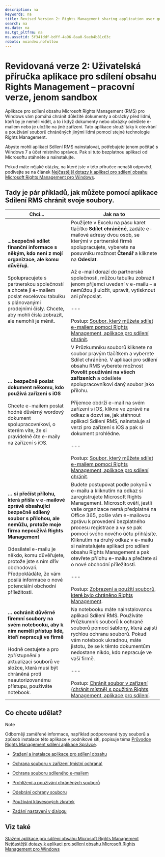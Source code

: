 ```yaml
---
description: na
keywords: na
title: Revised Version 2: Rights Management sharing application user guide - working version, sandbox only
search: na
ms.date: na
ms.tgt_pltfrm: na
ms.assetid: 5f341ddf-bdff-4a96-8aa0-9aeb4b81c63c
robots: noindex,nofollow
---
```

# Revidovan&#225; verze 2: Uživatelsk&#225; př&#237;ručka aplikace pro sd&#237;len&#237; obsahu Rights Management – pracovn&#237; verze, jenom sandbox
Aplikace pro sdílení obsahu Microsoft Rights Management (RMS) pro Windows vám pomáhá chránit důležité dokumenty a obrázky před lidmi, kteří by je neměli vidět, a to i když dokumenty nebo obrázky odešlete e-mailem nebo je uložíte na jiné zařízení. Tato aplikace slouží taky k otevírání a používání souborů chráněných jinými lidmi pomocí stejné technologie Rights Management.

Abyste mohli aplikaci Sdílení RMS nainstalovat, potřebujete jenom počítač s Windows 7 a účet místního správce. Pak si tuto bezplatnou aplikaci od Microsoftu stáhněte a nainstalujte.

Pokud máte nějaké otázky, na které jste v této příručce nenašli odpověď, podívejte se na článek [Nejčastější dotazy k aplikaci pro sdílení obsahu Microsoft  Rights Management pro Windows](http://go.microsoft.com/fwlink/?LinkId=303971).

## <a name="BKMK_SharingExamples"></a>Tady je pár příkladů, jak můžete pomocí aplikace Sdílení RMS chránit svoje soubory.

|Chci...|Jak na to|
|-----------|-------------|
|**...bezpečně sdílet finanční informace s někým, kdo není z mojí organizace, ale komu důvěřuji.**<br /><br />Spolupracujete s partnerskou společností a chcete jí e-mailem poslat excelovou tabulku s plánovanými prodejními čísly. Chcete, aby mohli čísla zobrazit, ale nemohli je měnit.|Použijete v Excelu na pásu karet tlačítko **Sdílet chráněné**, zadáte e-mailové adresy dvou osob, se kterými v partnerské firmě spolupracujete, vyberete na posuvníku možnost **Čtenář** a kliknete na **Odeslat**.<br /><br />Až e-mail dorazí do partnerské společnosti, můžou tabulku zobrazit jenom příjemci uvedení v e-mailu – a nemůžou ji uložit, upravit, vytisknout ani přeposlat.<br /><br />---<br /><br />Postup: [Soubor, který můžete sdílet e-mailem pomocí Rights Management, aplikace pro sdílení chránit](../Topic/Protect_a_file_that_you_share_by_email_by_using_the_Rights_Management_sharing_application.md).|
|**… bezpečně poslat dokument někomu, kdo používá zařízení s iOS**<br /><br />Chcete e-mailem poslat hodně důvěrný wordový dokument spolupracovníkovi, o kterém víte, že si pravidelně čte e-maily na zařízení s iOS.|V Průzkumníku souborů kliknete na soubor pravým tlačítkem a vyberete Sdílet chráněné. V aplikaci pro sdílení obsahu RMS vyberete možnost **Povolit používání na všech zařízeních** a odešlete spolupracovníkovi daný soubor jako přílohu.<br /><br />Příjemce obdrží e-mail na svém zařízení s iOS, klikne ve zprávě na odkaz a dozví se, jak stáhnout aplikaci Sdílení RMS, nainstaluje si verzi pro zařízení s iOS a pak si dokument prohlédne.<br /><br />---<br /><br />Postup: [Soubor, který můžete sdílet e-mailem pomocí Rights Management, aplikace pro sdílení chránit](../Topic/Protect_a_file_that_you_share_by_email_by_using_the_Rights_Management_sharing_application.md).|
|**… si přečíst přílohu, která přišla v e-mailové zprávě obsahující bezpečně sdílený soubor s přílohou, ale nemůžu, protože moje firma nepoužívá Rights Management**<br /><br />Odesílatel e-mailu je někdo, komu důvěřujete, protože jste s ním dřív obchodovali. Předpokládáte, že vám posílá informace o nové potenciální obchodní příležitosti.|Budete postupovat podle pokynů v e-mailu a kliknutím na odkaz si zaregistrujete Microsoft Rights Management. Microsoft ověří, jestli vaše organizace nemá předplatné na Office 365, pošle vám e-mailovou zprávu k provedení bezplatného procesu registrace a vy se pak pomocí svého nového účtu přihlásíte. Kliknutím na druhý odkaz v e-mailu si nainstalujete aplikaci pro sdílení obsahu Rights Management a pak otevřete přílohu e-mailu a přečtete si o nové obchodní příležitosti.<br /><br />---<br /><br />Postup: [Zobrazení a použití souborů, které bylo chráněno Rights Management](../Topic/View_and_use_files_that_have_been_protected_by_Rights_Management.md).|
|**… ochránit důvěrné firemní soubory na svém notebooku, aby k nim neměli přístup lidé, kteří nepracují ve firmě**<br /><br />Hodně cestujete a pro zpřístupnění a aktualizaci souborů ve složce, která musí být chráněná proti neautorizovanému přístupu, používáte notebook.|Na notebooku máte nainstalovanou aplikaci Sdílení RMS. Používáte Průzkumník souborů k ochraně souborů pomocí šablony, která zajistí rychlou ochranu souborů. Pokud vám notebook ukradnou, máte jistotu, že se k těmto dokumentům nedostane nikdo, kdo nepracuje ve vaší firmě.<br /><br />---<br /><br />Postup: [Chránit soubor v zařízení &#40;chránit místně&#41; s použitím Rights Management, aplikace pro sdílení](../Topic/Protect_a_file_on_a_device__protect_in-place__by_using_the_Rights_Management_sharing_application.md).|

## <a name="BKMK_SharingInstructions"></a>Co chcete udělat?
> [!NOTE]
> Odborněji zaměřené informace, například podporované typy souborů a způsob instalace této aplikace v podnikové síti, popisuje téma [Průvodce Rights Management sdílení aplikace Správce](../Topic/Rights_Management_sharing_application_administrator_guide.md).

-   [Stažení a instalace aplikace pro sdílení obsahu](http://sandboxtechnetstage.redmond.corp.microsoft.com/en-us/library/dn419481%28v=ws.10%29.aspx)

-   [Ochrana souboru v zařízení (místní ochrana)](http://sandboxtechnetstage.redmond.corp.microsoft.com/en-us/library/dn419482%28v=ws.10%29.aspx)

-   [Ochrana souboru sdíleného e-mailem](http://sandboxtechnetstage.redmond.corp.microsoft.com/en-us/library/dn419483%28v=ws.10%29.aspx)

-   [Prohlížení a používání chráněných souborů](http://sandboxtechnetstage.redmond.corp.microsoft.com/en-us/library/dn419489%28v=ws.10%29.aspx)

-   [Odebrání ochrany souboru](http://sandboxtechnetstage.redmond.corp.microsoft.com/en-us/library/dn419488%28v=ws.10%29.aspx)

-   [Používání klávesových zkratek](http://sandboxtechnetstage.redmond.corp.microsoft.com/en-us/library/dn419487%28v=ws.10%29.aspx)

-   [Zadání nastavení v dialogu](http://sandboxtechnetstage.redmond.corp.microsoft.com/en-us/library/dn419484%28v=ws.10%29.aspx)

## Viz také
[Stažení aplikace pro sdílení obsahu Microsoft Rights Management](http://go.microsoft.com/fwlink/?LinkId=303970)
 [Nejčastější dotazy k aplikaci pro sdílení obsahu Microsoft  Rights Management pro Windows](http://go.microsoft.com/fwlink/?LinkId=303971)


